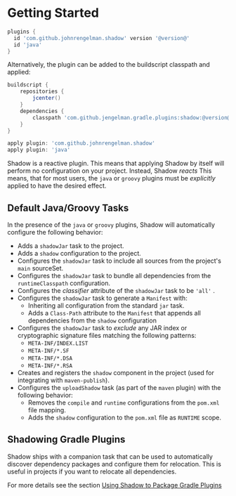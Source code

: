 # Getting Started

```groovy no-plugins
plugins {
  id 'com.github.johnrengelman.shadow' version '@version@'
  id 'java'
}
```

Alternatively, the plugin can be added to the buildscript classpath and applied:

```groovy no-run
buildscript {
    repositories {
        jcenter()
    }
    dependencies {
        classpath 'com.github.jengelman.gradle.plugins:shadow:@version@'
    }
}

apply plugin: 'com.github.johnrengelman.shadow'
apply plugin: 'java'
```

Shadow is a reactive plugin.
This means that applying Shadow by itself will perform no configuration on your project.
Instead, Shadow _reacts_
This means, that for most users, the `java` or `groovy` plugins must be _explicitly_ applied
to have the desired effect.

## Default Java/Groovy Tasks

In the presence of the `java` or `groovy` plugins, Shadow will automatically configure the
following behavior:

* Adds a `shadowJar` task to the project.
* Adds a `shadow` configuration to the project.
* Configures the `shadowJar` task to include all sources from the project's `main` sourceSet.
* Configures the `shadowJar` task to bundle all dependencies from the `runtimeClasspath` configuration.
* Configures the _classifier_ attribute of the `shadowJar` task to be `'all'` .
* Configures the `shadowJar` task to generate a `Manifest` with:
  * Inheriting all configuration from the standard `jar` task.
  * Adds a `Class-Path` attribute to the `Manifest` that appends all dependencies from the `shadow` configuration
* Configures the `shadowJar` task to _exclude_ any JAR index or cryptographic signature files matching the following patterns:
  * `META-INF/INDEX.LIST`
  * `META-INF/*.SF`
  * `META-INF/*.DSA`
  * `META-INF/*.RSA`
* Creates and registers the `shadow` component in the project (used for integrating with `maven-publish`).
* Configures the `uploadShadow` task (as part of the `maven` plugin) with the following behavior:
  * Removes the `compile` and `runtime` configurations from the `pom.xml` file mapping.
  * Adds the `shadow` configuration to the `pom.xml` file as `RUNTIME` scope.

## Shadowing Gradle Plugins

Shadow ships with a companion task that can be used to automatically discover dependency packages and configure 
them for relocation. This is useful in projects if you want to relocate all dependencies.

For more details see the section [Using Shadow to Package Gradle Plugins](/plugins/)
